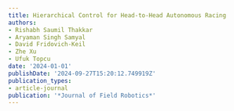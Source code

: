 ```yaml
---
title: Hierarchical Control for Head-to-Head Autonomous Racing
authors:
- Rishabh Saumil Thakkar
- Aryaman Singh Samyal
- David Fridovich-Keil
- Zhe Xu
- Ufuk Topcu
date: '2024-01-01'
publishDate: '2024-09-27T15:20:12.749919Z'
publication_types:
- article-journal
publication: '*Journal of Field Robotics*'
---
```

